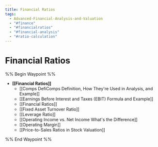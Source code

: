 ```yaml
---
title: Financial Ratios
tags:
  - Advanced-Financial-Analysis-and-Valuation
  - "#finance"
  - "#financialratios"
  - "#financial-analysis"
  - "#ratio-calculation"
---
```


# Financial Ratios

%% Begin Waypoint %%
- **[[Financial Ratios]]**
	- [[Comps DefiComps Definition, How They're Used in Analysis, and Example]]
	- [[Earnings Before Interest and Taxes (EBIT) Formula and Example]]
	- [[Financial Ratios]]
	- [[Fixed Asset Turnover Ratio]]
	- [[Leverage Ratio]]
	- [[Operating Income vs. Net Income What's the Difference]]
	- [[Operating Margin]]
	- [[Price-to-Sales Ratios in Stock Valuation]]

%% End Waypoint %%